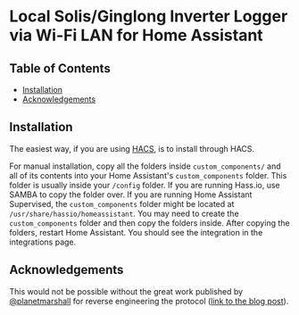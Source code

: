 # Local Solis/Ginglong Inverter Logger via Wi-Fi LAN for Home Assistant<!-- omit in toc -->

## Table of Contents<!-- omit in toc -->
- [Installation](#installation)
- [Acknowledgements](#acknowledgements)


## Installation

The easiest way, if you are using [HACS](https://hacs.xyz/), is to install through HACS.

For manual installation, copy all the folders inside `custom_components/` and all of its contents into your Home Assistant's `custom_components` folder. This folder is usually inside your `/config` folder. If you are running Hass.io, use SAMBA to copy the folder over. If you are running Home Assistant Supervised, the `custom_components` folder might be located at `/usr/share/hassio/homeassistant`. You may need to create the `custom_components` folder and then copy the folders inside. After copying the folders, restart Home Assistant. You should see the integration in the integrations page.

## Acknowledgements

This would not be possible without the great work published by [@planetmarshall](https://github.com/planetmarshall/solis-service) for reverse engineering the protocol ([link to the blog post](https://www.algodynamic.co.uk/reverse-engineering-the-solisginlong-inverter-protocol.html)).
